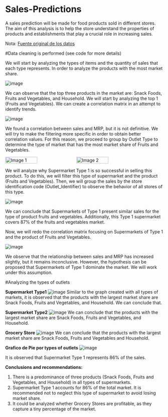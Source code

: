 # Sales-Predictions


A sales prediction will be made for food products sold in different stores. The aim of this analysis is to help the store understand the properties of products and establishments that play a crucial role in increasing sales.


Nota: [Fuente original de los datos](https://datahack.analyticsvidhya.com/contest/practice-problem-big-mart-sales-iii/#About)

#Data cleaning is performed (see code for more details)

We will start by analyzing the types of items and the quantity of sales that each type represents. In order to analyze the products with the most market share.

![image](https://github.com/JuniorRF19/Sales-Predictions/assets/160083935/7c689387-bb96-4e04-939e-74399c8ff4a3)

We can observe that the top three products in the market are: Snack Foods, Fruits and Vegetables, and Household. We will start by analyzing the top 1 (Fruits and Vegetables).
We can create a correlation matrix in an attempt to identify trends.

![image](https://github.com/JuniorRF19/Sales-Predictions/assets/160083935/e94221d1-0937-4000-a958-ae284c519930)

We found a correlation between sales and MRP, but it is not definitive. We will try to make the filtering more specific in order to obtain better correlation values.
For this reason, we proceed to group by Outlet Type to determine the type of market that has the most market share of Fruits and Vegetables.

<div style="display:flex;">
    <img src="https://github.com/JuniorRF19/Sales-Predictions/assets/160083935/e9813b8d-2547-419e-b815-7730f35b256c" alt="Image 1" style="width:45%;">
    <img src="https://github.com/JuniorRF19/Sales-Predictions/assets/160083935/5890bba5-845a-4c55-90d5-05cd0dfbedee" alt="Image 2" style="width:45%;">
</div>

We will analyze why Supermarket Type 1 is so successful in selling this product.
To do this, we will filter this type of supermarket and the product (Fruits and Vegetables). Then, we will group the sales by the store identification code (Outlet_Identifier) to observe the behavior of all stores of this type.

![image](https://github.com/JuniorRF19/Sales-Predictions/assets/160083935/7c1d9726-2d77-43a4-92bd-4fc4206fdbba)

We can conclude that Supermarkets of Type 1 present similar sales for the type of product fruits and vegetables. Additionally, this Type 1 supermarket covers 87% of the fruits and vegetables market.

Now, we will redo the correlation matrix focusing on Supermarkets of Type 1 and the product of Fruits and Vegetables.

![image](https://github.com/JuniorRF19/Sales-Predictions/assets/160083935/421d2d4d-7b58-4131-ad28-200a647fa947)

We observe that the relationship between sales and MRP has increased slightly, but it remains inconclusive. However, the hypothesis can be proposed that Supermarkets of Type 1 dominate the market. 
We will work under this assumption.



#Analyzing the types of outlets


**Supermarket Type1**
![image](https://github.com/JuniorRF19/Sales-Predictions/assets/160083935/ee76c6af-56dd-45e2-b5ed-d5fc7856b86f)
Similar to the graph created with all types of markets, it is observed that the products with the largest market share are Snack Foods, Fruits and Vegetables, and Household. We can conclude that.


**Supermarket Type2**
![image](https://github.com/JuniorRF19/Sales-Predictions/assets/160083935/ebaf9744-c350-4cb0-8f7c-581300fe7808)
We can conclude that the products with the largest market share are Snack Foods, Fruits and Vegetables, and Household.


**Grocery Store**
![image](https://github.com/JuniorRF19/Sales-Predictions/assets/160083935/00b35201-5a37-4ad4-9a7b-8fd5d36d6dd8)
We can conclude that the products with the largest market share are Snack Foods, Fruits and Vegetables and Household.


**Grafico de Pie por types of outlets**
![image](https://github.com/JuniorRF19/Sales-Predictions/assets/160083935/d271c4da-ceb4-4390-8e36-97f34fd8d757)

It is observed that Supermarket Type 1 represents 86% of the sales.


**Conclusions and recommendations:**

1.   There is a predominance of three products (Snack Foods, Fruits and Vegetables, and Household) in all types of supermarkets.
2.   Supermarket Type 1 accounts for 86% of the total market. It is recommended not to neglect this type of supermarket to avoid losing market share.
3.   It could be analyzed whether Grocery Stores are profitable, as they capture a tiny percentage of the market.
